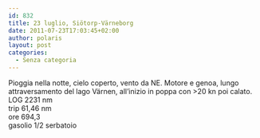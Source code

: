 ```yaml
---
id: 832
title: 23 luglio, Siötorp-Värneborg
date: 2011-07-23T17:03:45+02:00
author: polaris
layout: post
categories:
  - Senza categoria
---
```

Pioggia nella notte, cielo coperto, vento da NE. Motore e genoa, lungo attraversamento del lago Värnen, all&#8217;inizio in poppa con >20 kn poi calato.  
LOG 2231 nm  
trip 61,46 nm  
ore 694,3  
gasolio 1/2 serbatoio